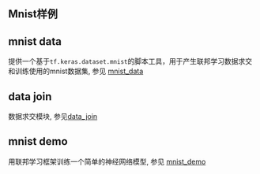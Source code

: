 Mnist样例
------
## mnist data
提供一个基于`tf.keras.dataset.mnist`的脚本工具，用于产生联邦学习数据求交和训练使用的mnist数据集,
参见 [mnist_data](mnist_data/README.md)

## data join
数据求交模块, 参见[data_join](data_join/README.md)

## mnist demo
用联邦学习框架训练一个简单的神经网络模型, 参见
[mnist_demo](mnist_demo/README.md)

